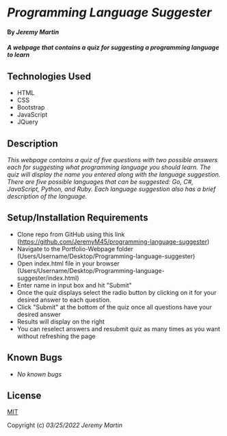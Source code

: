 # _Programming Language Suggester_

#### By _**Jeremy Martin**_

#### _A webpage that contains a quiz for suggesting a programming language to learn_

## Technologies Used
* HTML
* CSS
* Bootstrap
* JavaScript
* JQuery

## Description
_This webpage contains a quiz of five questions with two possible answers each for suggesting what programming language you should learn. The quiz will display the name you entered along with the language suggestion. There are five possible languages that can be suggested: Go, C#, JavaScript, Python, and Ruby. Each language suggestion also has a brief description of the language._

## Setup/Installation Requirements
* Clone repo from GitHub using this link (https://github.com/JeremyM45/programming-language-suggester)
* Navigate to the Portfolio-Webpage folder
(Users/Username/Desktop/Programming-language-suggester)
* Open index.html file in your browser
(Users/Username/Desktop/Programming-language-suggester/index.html)
* Enter name in input box and hit "Submit"
* Once the quiz displays select the radio button by clicking on it for your desired answer to each question.
* Click "Submit" at the bottom of the quiz once all questions have your desired answer
* Results will display on the right
* You can reselect answers and resubmit quiz as many times as you want without refreshing the page

## Known Bugs
* _No known bugs_

## License
[MIT](https://opensource.org/licenses/MIT)

Copyright (c) _03/25/2022_ _Jeremy Martin_